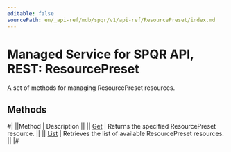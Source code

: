 ```yaml
---
editable: false
sourcePath: en/_api-ref/mdb/spqr/v1/api-ref/ResourcePreset/index.md
---
```


# Managed Service for SPQR API, REST: ResourcePreset

A set of methods for managing ResourcePreset resources.

## Methods

#|
||Method | Description ||
|| [Get](get.md) | Returns the specified ResourcePreset resource. ||
|| [List](list.md) | Retrieves the list of available ResourcePreset resources. ||
|#